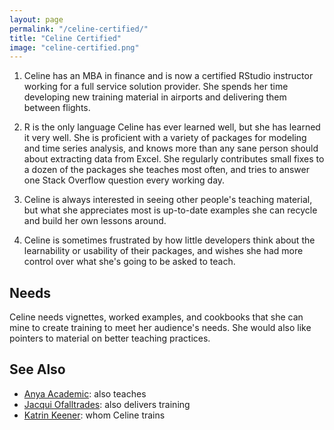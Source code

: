 ```yaml
---
layout: page
permalink: "/celine-certified/"
title: "Celine Certified"
image: "celine-certified.png"
---
```


1. Celine has an MBA in finance and is now a certified RStudio instructor
   working for a full service solution provider. She spends her time developing
   new training material in airports and delivering them between flights.

2. R is the only language Celine has ever learned well, but she has learned it
   very well. She is proficient with a variety of packages for modeling and time
   series analysis, and knows more than any sane person should about extracting
   data from Excel. She regularly contributes small fixes to a dozen of the
   packages she teaches most often, and tries to answer one Stack Overflow
   question every working day.

3. Celine is always interested in seeing other people's teaching material, but
   what she appreciates most is up-to-date examples she can recycle and build
   her own lessons around.

4. Celine is sometimes frustrated by how little developers think about the
   learnability or usability of their packages, and wishes she had more control
   over what she's going to be asked to teach.

## Needs

Celine needs vignettes, worked examples, and cookbooks that she can mine to
create training to meet her audience's needs. She would also like pointers to
material on better teaching practices.

## See Also

-   [Anya Academic](../anya-academic/): also teaches
-   [Jacqui Ofalltrades](../jacqui-ofalltrades/): also delivers training
-   [Katrin Keener](../katrin-keener): whom Celine trains
